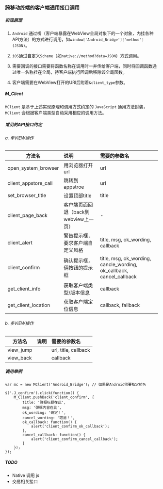 ### 跨移动终端的客户端通用接口调用

##### 实现原理

1. `Android` 通过桥（客户端暴露在WebView全局对象下的一个对象，内挂各种API方法）的方式进行调用，如`window['Android_Bridge']['method'](JSON)`。

2. `iOS`通过自定义`Scheme`（如`native://method?data=JSON`）方式调用。

3. 需要回调的接口需要将函数名称在调用时一并传给客户端，同时将回调函数通过唯一名称挂在全局，待客户端执行回调后移除该全局函数。
4. 客户端需要在WebView打开的URI后附着`&client_type`参数。

##### M_Client

`MClient` 是基于上述实现原理和调用方式约定的 `JavaScript` 通用方法封装，`MClient` 会根据客户端类型自动采用相应的调用方法。

##### 常见的API接口约定

###### a. 单VIEW操作

| 方法名                 |说明				 | 需要的参数名         |
| -----------------------|:------------------|:-------------------|
| open_system_browser    |用浏览器打开url 		|url                |
| client_appstore_call   |跳转到appstroe 		|url                |
| set_browser_title      |设置顶部title			 |title              |
| client_page_back       |客户端页面回退（back到webview上一页） |-                  |
| client_alert           |警告提示框，要求客户端自定义风格 |title, msg, ok_wording, callback |
| client_confirm         |确认提示框，俩按钮的提示框 |title, msg, ok_wording, cancle_wording, ok_callback, cancel_callback |
| get_client_info        |获取客户端类型/版本信息 |callback           |
| get_client_location    |获取客户端定位信息 |callback, failback |

###### b. 多VIEW操作

| 方法名                 |说明				 | 需要的参数名         |
| -----------------------|:------------------|:-------------------|
| view_jump              |					|url, title, callback   	 |
| view_back              | 					|callback      			     |

##### 调用举例

```
var mc = new MClient('Android_Bridge'); // 如果是Android需要指定桥名

$('.J_confirm').click(function() {
    M_Client.pushBack('client_confirm', {
        title: '弹框标题在此',
        msg: '弹框内容在此',
        ok_wording: '确定！',
        cancel_wording: '取消！',
        ok_callback: function() {
            alert('client_confirm_ok_callback');
        },
        cancel_callback: function() {
            alert('client_confirm_cancel_callback');
        }
    });
});
```

##### TODO

- Native 调用 js
- 交易相关接口
